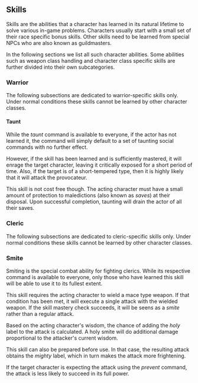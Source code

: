 ## Skills ######################################################################

Skills are the abilities that a character has learned in its natural lifetime
to solve various in-game problems. Characters usually start with a small set of
their race specific bonus skills. Other skills need to be learned from special
NPCs who are also known as guildmasters.

In the following sections we list all such character abilities. Some abilities
such as weapon class handling and character class specific skills are further
divided into their own subcategories.


### Warrior ####################################################################

The following subsections are dedicated to warrior-specific skills only. Under
normal conditions these skills cannot be learned by other character classes.


#### Taunt #####################################################################

While the _taunt_ command is available to everyone, if the actor has not learned
it, the command will simply default to a set of taunting social commands with
no further effect.

However, if the skill has been learned and is sufficiently mastered, it will
enrage the target character, leaving it critically exposed for a short period of
time. Also, if the target is of a short-tempered type, then it is highly likely
that it will attack the provocateur.

This skill is not cost free though. The acting character must have a small
amount of protection to maledictions (also known as _saves_) at their disposal.
Upon successful completion, taunting will drain the actor of all their saves.


### Cleric #####################################################################

The following subsections are dedicated to cleric-specific skills only. Under
normal conditions these skills cannot be learned by other character classes.


### Smite ######################################################################

Smiting is the special combat ability for fighting clerics. While its respective
command is available to everyone, only those who have learned this skill will be
able to use it to its fullest extent.

This skill requires the acting character to wield a mace type weapon. If that
condition has been met, it will execute a single attack with the wielded weapon.
If the skill mastery check succeeds, it will be seens as a _smite_ rather than
a regular attack.

Based on the acting character's wisdom, the chance of adding the _holy_ label to
the attack is calculated. A holy smite will do additional damage proportional to
the attacker's current wisdom.

This skill can also be prepared before use. In that case, the resulting attack
obtains the _mighty_ label, which in turn makes the attack more frightening.

If the target character is expecting the attack using the _prevent_ command, the
attack is less likely to succeed in its full power.
